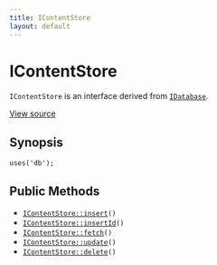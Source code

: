 ```yaml
---
title: IContentStore
layout: default
---
```


# IContentStore

<code>IContentStore</code> is an interface derived from <code><a href="IDatabase">IDatabase</a></code>.

<a href="http://github.com/nexgenta/eregansu/blob/master/lib/db.php">View source</a>

## Synopsis

<pre><code>uses('db');
</code></pre>
## Public Methods

* <code><a href="IContentStore%3A%3Ainsert">IContentStore::insert</a>()</code>
* <code><a href="IContentStore%3A%3AinsertId">IContentStore::insertId</a>()</code>
* <code><a href="IContentStore%3A%3Afetch">IContentStore::fetch</a>()</code>
* <code><a href="IContentStore%3A%3Aupdate">IContentStore::update</a>()</code>
* <code><a href="IContentStore%3A%3Adelete">IContentStore::delete</a>()</code>

